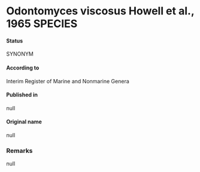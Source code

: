 # Odontomyces viscosus Howell et al., 1965 SPECIES

#### Status
SYNONYM

#### According to
Interim Register of Marine and Nonmarine Genera

#### Published in
null

#### Original name
null

### Remarks
null